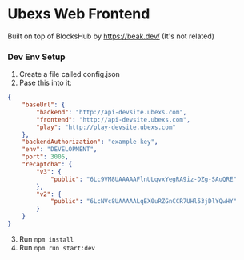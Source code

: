 # Ubexs Web Frontend
Built on top of BlocksHub by https://beak.dev/ (It's not related)

### Dev Env Setup
1. Create a file called config.json
2. Pase this into it:
```json
{
    "baseUrl": {
        "backend": "http://api-devsite.ubexs.com",
        "frontend": "http://api-devsite.ubexs.com",
        "play": "http://play-devsite.ubexs.com"
    },
    "backendAuthorization": "example-key",
    "env": "DEVELOPMENT",
    "port": 3005,
    "recaptcha": {
        "v3": {
            "public": "6Lc9VM8UAAAAAFlnULqvxYegRA9iz-DZg-SAuQRE"
        },
        "v2": {
            "public": "6LcNVc8UAAAAALqEX0uRZGnCCR7UHl53jDlYQwHY"
        }
    }
}
```
3. Run `npm install`
4. Run `npm run start:dev`
